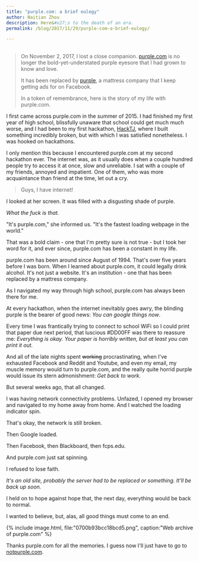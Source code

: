 ```yaml
---
title: "purple.com: a brief eulogy"
author: Naitian Zhou
description: Here&#x27;s to the death of an era.
permalink: /blog/2017/11/29/purple-com-a-brief-eulogy/

---
```


## 
> On November 2, 2017, I lost a close companion. [purple.com](https://purple.com) is no longer the bold-yet-understated purple eyesore that I had grown to know and love.
>
> It has been replaced by [purple](https://purple.com), a mattress company that I keep getting ads for on Facebook.
>
> In a token of remembrance, here is the story of my life with purple.com.

I first came across purple.com in the summer of 2015. I had finished my first year of high school, blissfully unaware that school could get much much worse, and I had been to my first hackathon, [HackTJ](https://hacktj.org), where I built something incredibly broken, but with which I was satisfied nonetheless. I was hooked on hackathons.

I only mention this because I encountered purple.com at my second hackathon ever. The internet was, as it usually does when a couple hundred people try to access it at once, slow and unreliable. I sat with a couple of my friends, annoyed and impatient. One of them, who was more acquaintance than friend at the time, let out a cry.

> Guys, I have internet!

I looked at her screen. It was filled with a disgusting shade of purple.

_What the fuck is that._

"It's purple.com," she informed us. "It's the fastest loading webpage in the world."

That was a bold claim - one that I'm pretty sure is not true - but I took her word for it, and ever since, purple.com has been a constant in my life.

purple.com has been around since August of 1994. That's over five years before I was born. When I learned about purple.com, it could legally drink alcohol. It's not just a website. It's an institution - one that has been replaced by a mattress company.

As I navigated my way through high school, purple.com has always been there for me.

At every hackathon, when the internet inevitably goes awry, the blinding purple is the bearer of good news: _You can google things now_.

Every time I was frantically trying to connect to school WiFi so I could print that paper due next period, that luscious #DD00FF was there to reassure me: _Everything is okay. Your paper is horribly written, but at least you can print it out._

And all of the late nights spent ~~working~~ procrastinating, when I've exhausted Facebook and Reddit and Youtube, and even my email, my muscle memory would turn to purple.com, and the really quite horrid purple would issue its stern admonishment: _Get back to work._

But several weeks ago, that all changed.

I was having network connectivity problems. Unfazed, I opened my browser and navigated to my home away from home. And I watched the loading indicator spin.

That's okay, the network is still broken.

Then Google loaded.

Then Facebook, then Blackboard, then fcps.edu.

And purple.com just sat spinning.

I refused to lose faith.

_It's an old site, probably the server had to be replaced or something. It'll be back up soon._

I held on to hope against hope that, the next day, everything would be back to normal.

I wanted to believe, but, alas, all good things must come to an end.

{% include image.html, file:"0700b93bcc18bcd5.png", caption:"Web archive of purple.com" %}

Thanks purple.com for all the memories. I guess now I'll just have to go to [notpurple.com](https://notpurple.com).
